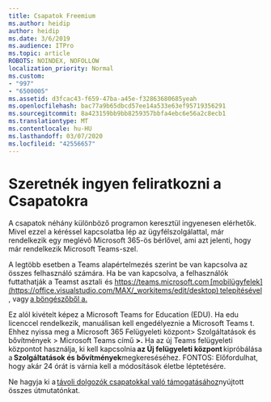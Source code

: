 ```yaml
---
title: Csapatok Freemium
ms.author: heidip
author: heidip
ms.date: 3/6/2019
ms.audience: ITPro
ms.topic: article
ROBOTS: NOINDEX, NOFOLLOW
localization_priority: Normal
ms.custom:
- "997"
- "6500005"
ms.assetid: d3fcac43-f659-47ba-a45e-f32863680685yeah
ms.openlocfilehash: bac77a9b65dbcd57ee14a533e63ef95719356291
ms.sourcegitcommit: 8a423159bb9bb8259357bbfa4ebc6e56a2c8ecb1
ms.translationtype: MT
ms.contentlocale: hu-HU
ms.lasthandoff: 03/07/2020
ms.locfileid: "42556657"
---
```

# <a name="id-like-to-sign-up-for-teams-for-free"></a>Szeretnék ingyen feliratkozni a Csapatokra

A csapatok néhány különböző programon keresztül ingyenesen elérhetők. Mivel ezzel a kéréssel kapcsolatba lép az ügyfélszolgálattal, már rendelkezik egy meglévő Microsoft 365-ös bérlővel, ami azt jelenti, hogy már rendelkezik Microsoft Teams-szel.

A legtöbb esetben a Teams alapértelmezés szerint be van kapcsolva az összes felhasználó számára. Ha be van kapcsolva, a felhasználók futtathatják a Teamst asztali [](https://office.visualstudio.com/MAX/_workitems/edit/desktop) és https://teams.microsoft.com [mobilügyfelek](https://office.visualstudio.com/MAX/_workitems/edit/desktop) telepítésével, vagy [a böngészőből a.](https://docs.microsoft.com/en-us/MicrosoftTeams/get-clients#mobile-clients) 

Ez alól kivételt képez a Microsoft Teams for Education (EDU). Ha edu licenccel rendelkezik, manuálisan kell engedélyeznie a Microsoft Teams t. Ehhez nyissa meg a Microsoft 365 Felügyeleti központ> Szolgáltatások és bővítmények > Microsoft Teams című **>.** Ha az új Teams felügyeleti központot használja, ki kell kapcsolnia **az Új felügyeleti központ** kipróbálása a **Szolgáltatások és bővítmények**megkereséséhez. FONTOS: Előfordulhat, hogy akár 24 órát is várnia kell a módosítások életbe léptetésére.

Ne hagyja ki a [távoli dolgozók csapatokkal való támogatásához](https://docs.microsoft.com/en-us/MicrosoftTeams/support-remote-work-with-teams)nyújtott összes útmutatónkat.
